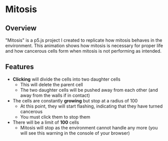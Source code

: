 # Mitosis

## Overview
"Mitosis" is a p5.js project I created to replicate how mitosis behaves in the environment. This animation shows how mitosis is necessary for proper life and how cancerous cells form when mitosis is not performing as intended.

## Features
* __Clicking__ will divide the cells into two daughter cells
  * This will delete the parent cell
  * The two daughter cells will be pushed away from each other (and away from the walls if in contact)
* The cells are constantly __growing__ but stop at a radius of 100
  * At this point, they will start flashing, indicating that they have turned cancerous 
  * You must click them to stop them
* There will be a limit of __100__ cells
  * Mitosis will stop as the environment cannot handle any more (you will see this warning in the console of your browser)
